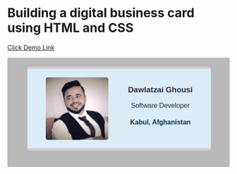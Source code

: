 # Building a digital business card using HTML and CSS

[Click Demo Link](https://tangerine-macaron-821ded.netlify.app/)

<img src="images/business-card.png">

